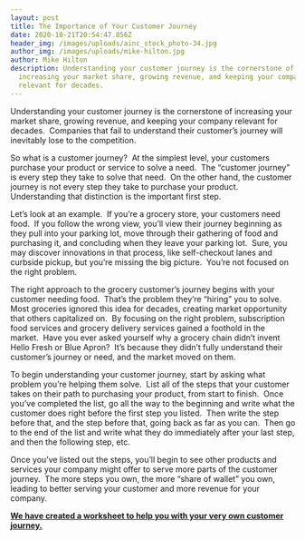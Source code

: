 ```yaml
---
layout: post
title: The Importance of Your Customer Journey
date: 2020-10-21T20:54:47.856Z
header_img: /images/uploads/ainc_stock_photo-34.jpg
author_img: /images/uploads/mike-hilton.jpg
author: Mike Hilton
description: Understanding your customer journey is the cornerstone of
  increasing your market share, growing revenue, and keeping your company
  relevant for decades.
---
```

<!--StartFragment-->

Understanding your customer journey is the cornerstone of increasing your market share, growing revenue, and keeping your company relevant for decades.  Companies that fail to understand their customer’s journey will inevitably lose to the competition.

So what is a customer journey?  At the simplest level, your customers purchase your product or service to solve a need.  The “customer journey” is every step they take to solve that need.  On the other hand, the customer journey is not every step they take to purchase your product.  Understanding that distinction is the important first step.

Let’s look at an example.  If you’re a grocery store, your customers need food.  If you follow the wrong view, you’ll view their journey beginning as they pull into your parking lot, move through their gathering of food and purchasing it, and concluding when they leave your parking lot.  Sure, you may discover innovations in that process, like self-checkout lanes and curbside pickup, but you’re missing the big picture.  You’re not focused on the right problem.

The right approach to the grocery customer’s journey begins with your customer needing food.  That’s the problem they’re “hiring” you to solve.  Most groceries ignored this idea for decades, creating market opportunity that others capitalized on.  By focusing on the right problem, subscription food services and grocery delivery services gained a foothold in the market.  Have you ever asked yourself why a grocery chain didn’t invent Hello Fresh or Blue Apron?  It’s because they didn’t fully understand their customer’s journey or need, and the market moved on them.

To begin understanding your customer journey, start by asking what problem you’re helping them solve.  List all of the steps that your customer takes on their path to purchasing your product, from start to finish.  Once you’ve completed the list, go all the way to the beginning and write what the customer does right before the first step you listed.  Then write the step before that, and the step before that, going back as far as you can.  Then go to the end of the list and write what they do immediately after your last step, and then the following step, etc.

Once you’ve listed out the steps, you’ll begin to see other products and services your company might offer to serve more parts of the customer journey.  The more steps you own, the more “share of wallet” you own, leading to better serving your customer and more revenue for your company.

**[We have created a worksheet to help you with your very own customer journey. ](https://drive.google.com/file/d/1X3V3vzuqG-6Jnevu0PsgxHijUHYr-TUB/view?usp=drivesdk)**

<!--EndFragment-->